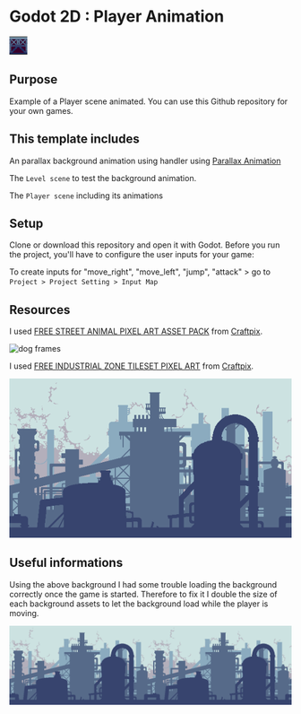 # Godot 2D : Player Animation

![dog](icon.png)

## Purpose

Example of a Player scene animated.
You can use this Github repository for your own games.

## This template includes

An parallax background animation using handler using [Parallax Animation](https://docs.godotengine.org/en/stable/classes/class_parallaxbackground.html)

The `Level scene` to test the background animation.

The `Player scene` including its animations 

## Setup

Clone or download this repository and open it with Godot.
Before you run the project, you'll have to configure the user inputs for your game:

To create inputs for "move_right", "move_left", "jump", "attack" > go to `Project > Project Setting > Input Map`

## Resources

I used [FREE STREET ANIMAL PIXEL ART ASSET PACK](https://craftpix.net/freebies/free-street-animal-pixel-art-asset-pack/) from [Craftpix](https://craftpix.net/).

![dog frames](./assets/character/player.png)

I used [FREE INDUSTRIAL ZONE TILESET PIXEL ART](https://craftpix.net/freebies/free-industrial-zone-tileset-pixel-art/) from [Craftpix](https://craftpix.net/).

![Background](./doc/Background.png)

## Useful informations 

Using the above background I had some trouble loading the background correctly once the game is started. Therefore to fix it I double the size of each background assets to let the background load while the player is moving. 

![Background x2](./doc/Background_x2.png)

